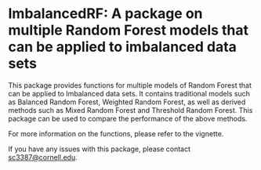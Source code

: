 # ImbalancedRF: A package on multiple Random Forest models that can be applied to imbalanced data sets
 This package provides functions for multiple models of Random Forest that can be applied to Imbalanced data sets. 
 It contains traditional models such as Balanced Random Forest, Weighted Random Forest, as well as derived methods such as Mixed Random Forest and Threshold Random Forest. 
 This package can be used to compare the performance of the above methods.


 For more information on the functions, please refer to the vignette.

 
 If you have any issues with this package, please contact sc3387@cornell.edu.
